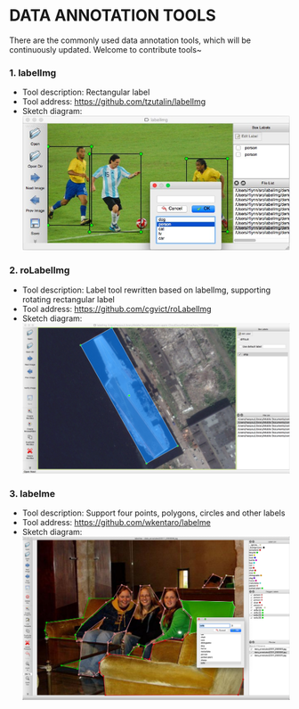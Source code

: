 # DATA ANNOTATION TOOLS
There are the commonly used data annotation tools, which will be continuously updated. Welcome to contribute tools~

### 1. labelImg
- Tool description: Rectangular label
- Tool address:  https://github.com/tzutalin/labelImg
- Sketch diagram:  
![labelimg](../datasets/labelimg.jpg)

### 2. roLabelImg
- Tool description: Label tool rewritten based on labelImg, supporting rotating rectangular label
- Tool address:   https://github.com/cgvict/roLabelImg
- Sketch diagram:  
![roLabelImg](../datasets/roLabelImg.png)

### 3. labelme
- Tool description: Support four points, polygons, circles and other labels
- Tool address:   https://github.com/wkentaro/labelme
- Sketch diagram:  
![labelme](../datasets/labelme.jpg)
